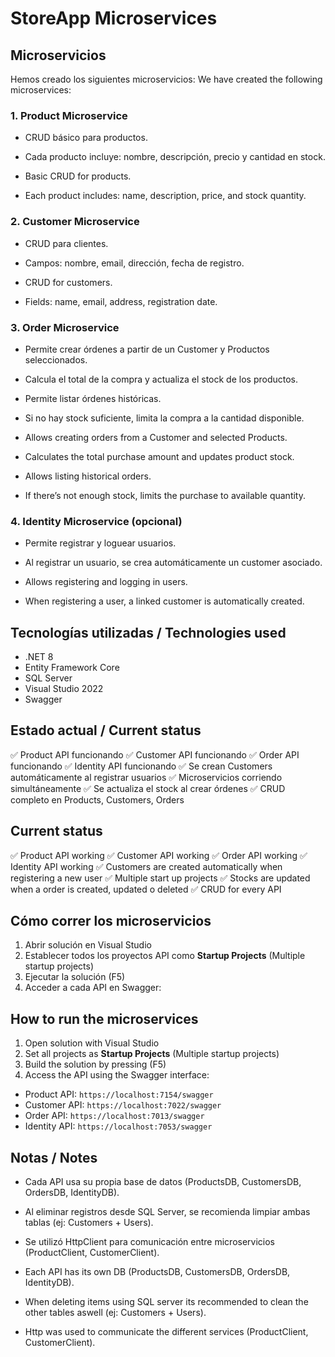 ﻿# StoreApp Microservices

## Microservicios

Hemos creado los siguientes microservicios:
We have created the following microservices:

### 1. Product Microservice
- CRUD básico para productos.
- Cada producto incluye: nombre, descripción, precio y cantidad en stock.

- Basic CRUD for products.
- Each product includes: name, description, price, and stock quantity.

### 2. Customer Microservice
- CRUD para clientes.
- Campos: nombre, email, dirección, fecha de registro.

- CRUD for customers.
- Fields: name, email, address, registration date.

### 3. Order Microservice
- Permite crear órdenes a partir de un Customer y Productos seleccionados.
- Calcula el total de la compra y actualiza el stock de los productos.
- Permite listar órdenes históricas.
- Si no hay stock suficiente, limita la compra a la cantidad disponible.

- Allows creating orders from a Customer and selected Products.
- Calculates the total purchase amount and updates product stock.
- Allows listing historical orders.
- If there’s not enough stock, limits the purchase to available quantity.

### 4. Identity Microservice (opcional)
- Permite registrar y loguear usuarios.
- Al registrar un usuario, se crea automáticamente un customer asociado.

- Allows registering and logging in users.
- When registering a user, a linked customer is automatically created.

## Tecnologías utilizadas / Technologies used

- .NET 8
- Entity Framework Core
- SQL Server
- Visual Studio 2022
- Swagger

## Estado actual / Current status

✅ Product API funcionando
✅ Customer API funcionando
✅ Order API funcionando
✅ Identity API funcionando
✅ Se crean Customers automáticamente al registrar usuarios
✅ Microservicios corriendo simultáneamente
✅ Se actualiza el stock al crear órdenes
✅ CRUD completo en Products, Customers, Orders

## Current status
✅ Product API working
✅ Customer API working
✅ Order API working
✅ Identity API working
✅ Customers are created automatically when registering a new user
✅ Multiple start up projects
✅ Stocks are updated when a order is created, updated o deleted
✅ CRUD for every API

## Cómo correr los microservicios

1. Abrir solución en Visual Studio
2. Establecer todos los proyectos API como **Startup Projects** (Multiple startup projects)
3. Ejecutar la solución (F5)
4. Acceder a cada API en Swagger:

## How to run the microservices

1. Open solution with Visual Studio
2. Set all projects as **Startup Projects** (Multiple startup projects)
3. Build the solution by pressing (F5)
4. Access the API using the Swagger interface:

- Product API: `https://localhost:7154/swagger`
- Customer API: `https://localhost:7022/swagger`
- Order API: `https://localhost:7013/swagger`
- Identity API: `https://localhost:7053/swagger`

## Notas / Notes

- Cada API usa su propia base de datos (ProductsDB, CustomersDB, OrdersDB, IdentityDB).
- Al eliminar registros desde SQL Server, se recomienda limpiar ambas tablas (ej: Customers + Users).
- Se utilizó HttpClient para comunicación entre microservicios (ProductClient, CustomerClient).

- Each API has its own DB (ProductsDB, CustomersDB, OrdersDB, IdentityDB).
- When deleting items using SQL server its recommended to clean the other tables aswell (ej: Customers + Users).
- Http was used to communicate the different services (ProductClient, CustomerClient).
